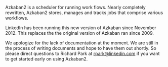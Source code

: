 Azkaban2 is a scheduler for running work flows.
Nearly completely rewritten, Azkaban2 stores, manages and tracks jobs that comprise various workflows.

LinkedIn has been running this new version of Azkaban since November 2012. This replaces the the original version of Azkaban ran since 2009.

We apologize for the lack of documentation at the moment. We are still in the process of writing documents and hope to have them out shortly.
So please direct questions to Richard Park at rpark@linkedin.com if you want to get started early on using Azkaban2.